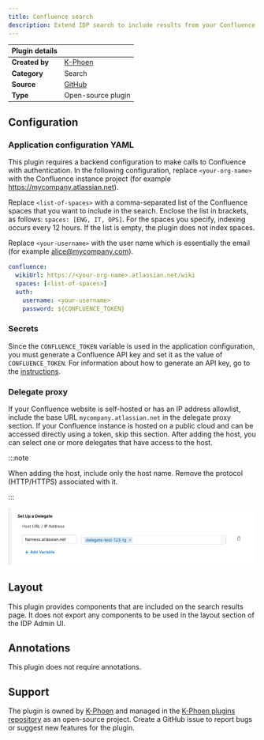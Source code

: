 ```yaml
---
title: Confluence search
description: Extend IDP search to include results from your Confluence pages.
---
```


| Plugin details |                                      |
| -------------- |--------------------------------------|
| **Created by** | [K-Phoen](https://github.com/K-Phoen) |
| **Category**   | Search                               |
| **Source**     | [GitHub](https://github.com/K-Phoen/backstage-plugin-confluence/tree/main/plugins/search-confluence-backend)                           |
| **Type**       | Open-source plugin                   |

## Configuration

### Application configuration YAML

This plugin requires a backend configuration to make calls to Confluence with authentication. In the following configuration, replace `<your-org-name>` with the Confluence instance project (for example https://mycompany.atlassian.net). 

Replace `<list-of-spaces>` with a comma-separated list of the Confluence spaces that you want to include in the search. Enclose the list in brackets, as follows: `spaces: [ENG, IT, OPS]`. For the spaces you specify, indexing occurs every 12 hours. If the list is empty, the plugin does not index spaces. 

Replace  `<your-username>` with the user name which is essentially the email (for example alice@mycompany.com). 

```yaml
confluence:
  wikiUrl: https://<your-org-name>.atlassian.net/wiki
  spaces: [<list-of-spaces>]
  auth:
    username: <your-username>
    password: ${CONFLUENCE_TOKEN}
```

### Secrets

Since the `CONFLUENCE_TOKEN` variable is used in the application configuration, you must generate a Confluence API key and set it as the value of `CONFLUENCE_TOKEN`. For information about how to generate an API key, go to the [instructions](https://support.atlassian.com/atlassian-account/docs/manage-api-tokens-for-your-atlassian-account/).

### Delegate proxy

If your Confluence website is self-hosted or has an IP address allowlist, include the base URL `mycompany.atlassian.net` in the delegate proxy section. If your Confluence instance is hosted on a public cloud and can be accessed directly using a token, skip this section.
After adding the host, you can select one or more delegates that have access to the host.

:::note

When adding the host, include only the host name. Remove the protocol (HTTP/HTTPS) associated with it.

:::

![](./static/confluence-delegate-proxy.png)

## Layout

This plugin provides components that are included on the search results page. It does not export any components to be used in the layout section of the IDP Admin UI.

## Annotations

This plugin does not require annotations.

## Support

The plugin is owned by [K-Phoen](https://github.com/K-Phoen) and managed in the [K-Phoen plugins repository](https://github.com/K-Phoen/backstage-plugin-confluence) as an open-source project. Create a GitHub issue to report bugs or suggest new features for the plugin.
